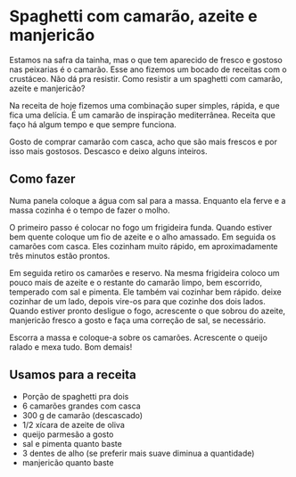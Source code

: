 # Spaghetti com camarão, azeite e manjericão

Estamos na safra da tainha, mas o que tem aparecido de fresco e gostoso nas peixarias é o camarão. Esse ano fizemos um bocado de receitas com o crustáceo. Não dá pra resistir. Como resistir a um spaghetti com camarão, azeite e manjericão?

Na receita de hoje fizemos uma combinação super simples, rápida, e que fica uma delícia. É um camarão de inspiração mediterrânea. Receita que faço há algum tempo e que sempre funciona.

Gosto de comprar camarão com casca, acho que são mais frescos e por isso mais gostosos. Descasco e deixo alguns inteiros.

## Como fazer

Numa panela coloque a água com sal para a massa. Enquanto ela ferve e a massa cozinha é o tempo de fazer o molho.

O primeiro passo é colocar no fogo um frigideira funda. Quando estiver bem quente coloque um fio de azeite e o alho amassado. Em seguida os camarões com casca. Eles cozinham muito rápido, em aproximadamente três minutos estão prontos.

Em seguida retiro os camarões e reservo. Na mesma frigideira coloco um pouco mais de azeite e o restante do camarão limpo, bem escorrido, temperado com sal e pimenta. Ele também vai cozinhar bem rápido. deixe cozinhar de um lado, depois vire-os para que cozinhe dos dois lados. Quando estiver pronto desligue o fogo, acrescente o que sobrou do azeite, manjericão fresco a gosto e faça uma correção de sal, se necessário.

Escorra a massa e coloque-a sobre os camarões. Acrescente o queijo ralado e mexa tudo. Bom demais!


## Usamos para a receita

- Porção de spaghetti pra dois
- 6 camarões grandes com casca
- 300 g de camarão (descascado)
- 1/2 xícara de azeite de oliva
- queijo parmesão a gosto
- sal e pimenta quanto baste
- 3 dentes de alho (se preferir mais suave diminua a quantidade)
- manjericão quanto baste
